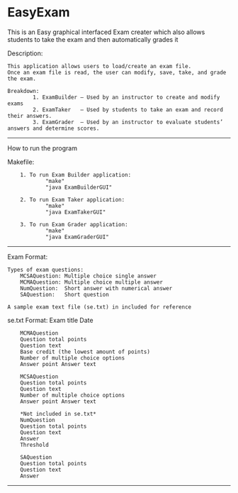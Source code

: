 # EasyExam
This is an Easy graphical interfaced Exam creater which also allows students to take the exam and then automatically grades it

Description: 

    This application allows users to load/create an exam file.
    Once an exam file is read, the user can modify, save, take, and grade the exam.

    Breakdown:
            1. ExamBuilder – Used by an instructor to create and modify exams
            2. ExamTaker   – Used by students to take an exam and record their answers.
            3. ExamGrader  – Used by an instructor to evaluate students’ answers and determine scores.

**************************************************************************
How to run the program

Makefile:

        1. To run Exam Builder application:
                "make"
                "java ExamBuilderGUI"

        2. To run Exam Taker application:
                "make"
                "java ExamTakerGUI"

        3. To run Exam Grader application:
                "make"
                "java ExamGraderGUI"

**************************************************************************
Exam Format:

    Types of exam questions:
        MCSAQuestion: Multiple choice single answer
        MCMAQuestion: Multiple choice multiple answer
        NumQuestion:  Short answer with numerical answer
        SAQuestion:   Short question

    A sample exam text file (se.txt) in included for reference

se.txt Format:
        Exam title
        Date 

        MCMAQuestion
        Question total points
        Question text
        Base credit (the lowest amount of points)
        Number of multiple choice options
        Answer point Answer text
        
        MCSAQuestion 
        Question total points
        Question text
        Number of multiple choice options
        Answer point Answer text
        
        *Not included in se.txt*
        NumQuestion 
        Question total points
        Question text
        Answer
        Threshold 

        SAQuestion 
        Question total points
        Question text
        Answer

*************************************************************************
